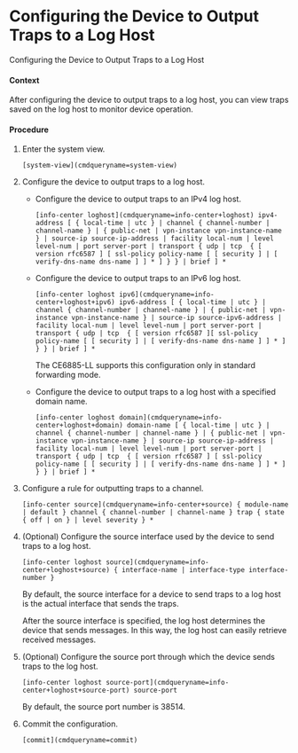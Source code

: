 Configuring the Device to Output Traps to a Log Host
====================================================

Configuring the Device to Output Traps to a Log Host

#### Context

After configuring the device to output traps to a log host, you can view traps saved on the log host to monitor device operation.


#### Procedure

1. Enter the system view.
   
   
   ```
   [system-view](cmdqueryname=system-view)
   ```
2. Configure the device to output traps to a log host.
   
   
   * Configure the device to output traps to an IPv4 log host.
     ```
     [info-center loghost](cmdqueryname=info-center+loghost) ipv4-address [ { local-time | utc } | channel { channel-number | channel-name } | { public-net | vpn-instance vpn-instance-name } | source-ip source-ip-address | facility local-num | level level-num | port server-port | transport { udp | tcp  { [ version rfc6587 ] [ ssl-policy policy-name [ [ security ] | [ verify-dns-name dns-name ] ] * ] } } | brief ] *
     ```
   
   
   * Configure the device to output traps to an IPv6 log host.
     ```
     [info-center loghost ipv6](cmdqueryname=info-center+loghost+ipv6) ipv6-address [ { local-time | utc } | channel { channel-number | channel-name } | { public-net | vpn-instance vpn-instance-name } | source-ip source-ipv6-address | facility local-num | level level-num | port server-port | transport { udp | tcp  { [ version rfc6587 ][ ssl-policy policy-name [ [ security ] | [ verify-dns-name dns-name ] ] * ] } } | brief ] *
     ```
     
     The CE6885-LL supports this configuration only in standard forwarding mode.
   
   
   * Configure the device to output traps to a log host with a specified domain name.
     ```
     [info-center loghost domain](cmdqueryname=info-center+loghost+domain) domain-name [ { local-time | utc } | channel { channel-number | channel-name } | { public-net | vpn-instance vpn-instance-name } | source-ip source-ip-address | facility local-num | level level-num | port server-port | transport { udp | tcp  { [ version rfc6587 ] [ ssl-policy policy-name [ [ security ] | [ verify-dns-name dns-name ] ] * ] } } | brief ] *
     ```
3. Configure a rule for outputting traps to a channel.
   
   
   ```
   [info-center source](cmdqueryname=info-center+source) { module-name | default } channel { channel-number | channel-name } trap { state { off | on } | level severity } *
   ```
4. (Optional) Configure the source interface used by the device to send traps to a log host.
   
   
   ```
   [info-center loghost source](cmdqueryname=info-center+loghost+source) { interface-name | interface-type interface-number }
   ```
   
   By default, the source interface for a device to send traps to a log host is the actual interface that sends the traps.
   
   After the source interface is specified, the log host determines the device that sends messages. In this way, the log host can easily retrieve received messages.
5. (Optional) Configure the source port through which the device sends traps to the log host.
   
   
   ```
   [info-center loghost source-port](cmdqueryname=info-center+loghost+source-port) source-port
   ```
   
   By default, the source port number is 38514.
6. Commit the configuration.
   
   
   ```
   [commit](cmdqueryname=commit)
   ```